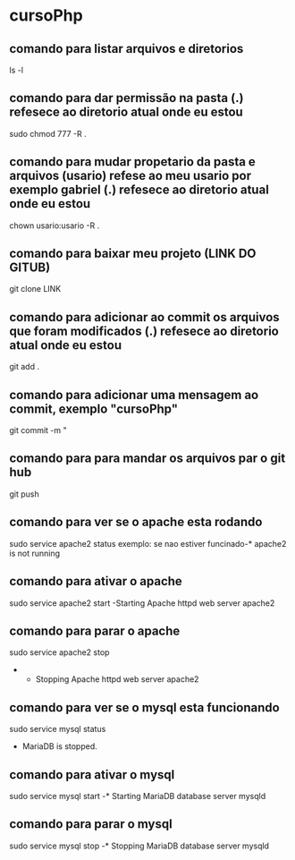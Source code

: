 # cursoPhp


## comando para listar arquivos e diretorios 
ls -l 


## comando para dar permissão na pasta (.) refesece ao diretorio atual onde eu estou 
sudo chmod 777 -R  .


## comando para mudar propetario da pasta e arquivos (usario) refese ao meu usario por exemplo gabriel (.) refesece ao diretorio atual onde eu estou 
chown usario:usario -R .


## comando para baixar meu projeto (LINK DO GITUB)
git clone LINK


## comando para adicionar ao commit os arquivos que foram modificados (.) refesece ao diretorio atual onde eu estou
git add .

## comando para adicionar uma mensagem ao commit, exemplo "cursoPhp"
git commit -m "


## comando para para mandar os arquivos par o git hub
git push 

## comando para ver se o apache esta rodando
sudo service apache2 status
exemplo: se nao estiver funcinado-* apache2 is not running


## comando para ativar o apache
sudo service apache2 start
-Starting Apache httpd web server apache2


## comando para parar o apache
sudo service apache2 stop
- * Stopping Apache httpd web server apache2 


## comando para ver se o mysql esta funcionando 
sudo service mysql status
* MariaDB is stopped.

## comando para ativar o mysql
 sudo service mysql start
 -* Starting MariaDB database server mysqld
 
 
 ## comando para parar o mysql
 sudo service mysql stop
 -* Stopping MariaDB database server mysqld   



